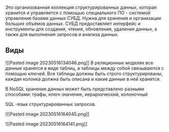 Это организованная коллекция структурированных данных, которая хранится и управляется с помощью специального ПО - системой управления базами данных СУБД.
Нужна для хранения и организации больших объёмов данных.
СУБД предоставляет интерфейс и инструменты для создания, чтения, обновления, удаления данных, а также для выполнения запросов и анализа данных.
##                                      Виды
![[Pasted image 20230516134046.png]]
В реляционных моделях все данные хранятся в виде таблиц, а таблицы между собой связываются с помощью ключей.
Все таблицы должны быть строго структурированы, каждая колонка должна быть описана и какие данные в ней хранятся.

В NoSQL хранение данных может быть представлено разными способами:
графы, ключ-значение, иерархический, колоночный

SQL -язык структурированных запросов.

![[Pasted image 20230516164045.png]]

![[Pasted image 20230516164141.png]]

